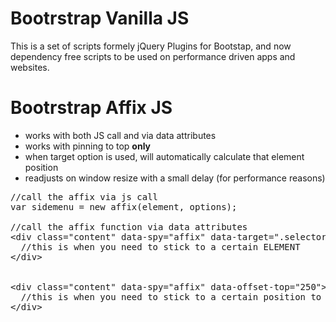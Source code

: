 # Bootrstrap Vanilla JS
This is a set of scripts formely jQuery Plugins for Bootstap, and now dependency free scripts to be used on performance driven apps and websites.

# Bootrstrap Affix JS
* works with both JS call and via data attributes
* works with pinning to top <b>only</b>
* when target option is used, will automatically calculate that element position
* readjusts on window resize with a small delay (for performance reasons)

<pre>
//call the affix via js call
var sidemenu = new affix(element, options);

//call the affix function via data attributes
&lt;div class="content" data-spy="affix" data-target=".selector">
  //this is when you need to stick to a certain ELEMENT
&lt;/div>


&lt;div class="content" data-spy="affix" data-offset-top="250">
  //this is when you need to stick to a certain position to top
&lt;/div>
